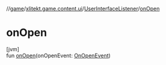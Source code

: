 //[game](../../../index.md)/[xlitekt.game.content.ui](../index.md)/[UserInterfaceListener](index.md)/[onOpen](on-open.md)

# onOpen

[jvm]\
fun [onOpen](on-open.md)(onOpenEvent: [OnOpenEvent](../index.md#1692743625%2FClasslikes%2F440369633))
